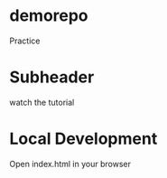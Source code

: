 # demorepo

Practice

# Subheader

watch the tutorial

# Local Development

Open index.html in your browser
